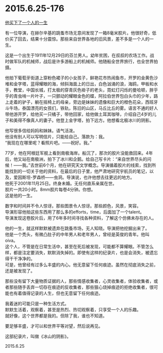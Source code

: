 2015.6.25-176
=============
[他买下了一个人的一生](http://mp.weixin.qq.com/s?__biz=MzA4MzgxOTIwOQ==&mid=216699492&idx=1&sn=3d0767407177d5be58ce8887b9ec156d&scene=5#rd)

有一位导演，在赫尔辛基的跳蚤市场无意间发现了一箱8毫米胶片。他很好奇，低价买了回去，结果十分震惊。那些来自世界各地的旧风景，差不多是一个人的一生。

这是一个出生于1911年12月29日的芬兰男人。幼年贫困，在叔叔的农场工作。战时做军队的机械师，战后是许多游船上的机械师。他随船全世界旅行，也全世界拍摄。

他拍下葡萄牙街道上穿粉色裙子的小女孩子，鲜艳花市热闹鱼市，开罗的金黄色沙堆和金字塔，蓝得耀眼的海，倾斜海面上的日出，白色汹涌的浪，海鸥，甲板和水手，教堂，中国长城，打太极的穿青灰色褂子的老头，霓虹灯闪烁的曼哈顿，胖乎乎的青虫啃一片叶子，一只颤动的耀眼金色的蝶，阿拉伯世界包白头巾的少年，路上走着的驴子，躺在摇椅上的母亲，旁边是妹妹的遗像和巨大的橙色花朵，西班牙斗牛场，泰国漂亮的女孩们，铁轨，陈旧的山区，马丘比丘的雾。语言不通的好人带他游开罗，给他买一只橘子，带他回家，给他做土耳其咖啡，介绍自己4岁的儿子和美得不像真人的妻子。他登上金字塔，拍下远方。他想看北极冰川的阴影。

他写很多信给妈妈和妹妹。语气活泼。  
他没有别人可以写明信片，只能给自己。落款为：我。  
“我现在在哪里呢？看照片吧。——祝好。我。”  

77岁，他在阿根廷军舰上看到南极海岸。船沉了，那次的胶片没能救回来。4年后，他又站在南极洲，拍下了冰川和企鹅。给自己写卡片：“来自世界尽头的问候！——我。”去世前6个月，他在研究天文学概念。导演循着胶片的线索，找到所能找到的一切关于他的资料，在最后的日子里，他严肃地研究宇航员的笔记，以及，爱因斯坦-罗森桥——虫洞。导演说，也许他想去往更远的地方。  
他死于2001年11月25日。终身未婚。无任何直系亲属在世。  
胶片一共20小时。8mm胶片每卷4分钟。你想。  
这是他的一生。

数字和时间并不令人惊讶。那些图景令人惊讶。那些颜色，风景，笑容。  
导演形容他拍这些东西用了那么多的efforts，time，后面加了一个talent。  
导演发现这卷胶片后，用了6年多时间寻找各种资料，了解这个仿佛未存在的人。  

他的一生，就这样默默被遗弃在跳蚤市场，无人知晓。导演把他挖掘出来了。  
他是一个秃头，有微凸肚子的中年男人和老年男人，曾经是英俊的青年。他叫oiva。  
这个人，不管是在日常生活中，甚至在死后被发现，可能都不算耀眼。不管怎么样，都是注定要消失，默默消失掉的。即使有这样的纪录片，也是会消失，被遗忘得干干净净的。  
可是，他曾经有过多么丰盛的内心。他无意留下任何痕迹。虽然在彻底消失之前，还是被发现了。

那些没有留下大量物质证据的人，那些情感收集者，心灵收集者，体验收集者，或者那些随手丢弃一切存在痕迹的反收集者，那些狠心烧掉痕迹的拒绝收集者，很可能也有着值得记录的人生，但也无意留下任何痕迹。

我着迷的可能只是一种生活方式。  
默默生活着，观察着，甚至是热烈、热切观察着，只享受一个人的乐趣。  
就好像，这个世界都是我的。但除了我，谁也不知道。  

要足够丰盛，才可以和世界平等对望，然后说再见。

这部纪录片，叫做《冰山的阴影》。

2015.6.25